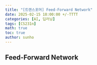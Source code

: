 ```yaml
---
title: "[트랜스포머] Feed-Forward Network"
date: 2025-02-15 18:00:00 +/-TTTT
categories: [AI, 딥러닝]
tags: [CS231n]
math: true
toc: true
author: sunho
---
```


## Feed-Forward Network

